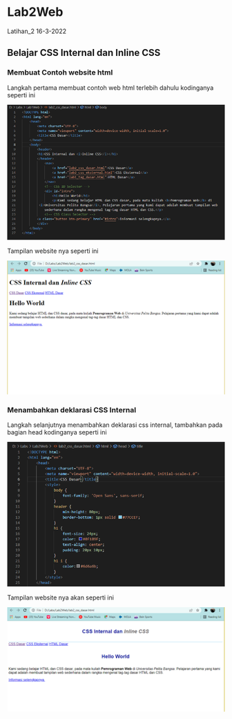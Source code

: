 # Lab2Web
Latihan_2 16-3-2022

## Belajar CSS Internal dan Inline CSS

### Membuat Contoh website html
Langkah pertama membuat contoh web html terlebih dahulu
kodinganya seperti ini

![ss 1](img/ss1-1.png)

Tampilan website nya seperti ini

![ss 2](img/ss1-2.png)

### Menambahkan deklarasi CSS Internal
Langkah selanjutnya menambahkan deklarasi css internal, tambahkan pada bagian head
kodinganya seperti ini

![ss 3](img/ss2-1.png)

Tampilan website nya akan seperti ini

![ss 4](img/ss2-2.png)